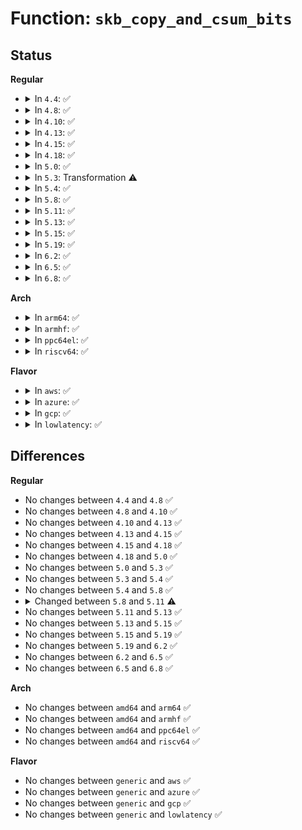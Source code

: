 # Function: <code>skb_copy_and_csum_bits</code>

## Status
<b>Regular</b>
<ul>
<li>
<details>
<summary>In <code>4.4</code>: ✅</summary>

```c
__wsum skb_copy_and_csum_bits(const struct sk_buff *skb, int offset, u8 *to, int len, __wsum csum);
```

**Collision:** Unique Global

**Inline:** No

**Transformation:** False

**Instances:**

```
In net/core/skbuff.c (ffffffff81707b80)
Location: net/core/skbuff.c:2190
Inline: False
Direct callers:
  - net/core/skbuff.c:skb_copy_and_csum_bits
  - net/core/skbuff.c:skb_copy_and_csum_dev
  - net/core/skbuff.c:skb_segment
  - net/ipv4/ip_output.c:ip_append_page
  - net/ipv4/tcp_output.c:tcp_write_xmit
  - net/ipv4/icmp.c:icmp_glue_bits
  - net/ipv6/icmp.c:icmpv6_getfrag
```
**Symbols:**

```
ffffffff81707b80-ffffffff81707ea3: skb_copy_and_csum_bits (STB_GLOBAL)
```
</details>
</li>
<li>
<details>
<summary>In <code>4.8</code>: ✅</summary>

```c
__wsum skb_copy_and_csum_bits(const struct sk_buff *skb, int offset, u8 *to, int len, __wsum csum);
```

**Collision:** Unique Global

**Inline:** No

**Transformation:** False

**Instances:**

```
In net/core/skbuff.c (ffffffff8176d790)
Location: net/core/skbuff.c:2188
Inline: False
Direct callers:
  - net/core/skbuff.c:skb_segment
  - net/core/skbuff.c:skb_copy_and_csum_dev
  - net/core/skbuff.c:skb_copy_and_csum_bits
  - net/ipv4/ip_output.c:ip_append_page
  - net/ipv4/tcp_output.c:tcp_write_xmit
  - net/ipv4/icmp.c:icmp_glue_bits
  - net/ipv6/icmp.c:icmpv6_getfrag
```
**Symbols:**

```
ffffffff8176d790-ffffffff8176da97: skb_copy_and_csum_bits (STB_GLOBAL)
```
</details>
</li>
<li>
<details>
<summary>In <code>4.10</code>: ✅</summary>

```c
__wsum skb_copy_and_csum_bits(const struct sk_buff *skb, int offset, u8 *to, int len, __wsum csum);
```

**Collision:** Unique Global

**Inline:** No

**Transformation:** False

**Instances:**

```
In net/core/skbuff.c (ffffffff8179abf0)
Location: net/core/skbuff.c:2164
Inline: False
Direct callers:
  - net/core/skbuff.c:skb_segment
  - net/core/skbuff.c:skb_copy_and_csum_dev
  - net/core/skbuff.c:skb_copy_and_csum_bits
  - net/ipv4/ip_output.c:ip_append_page
  - net/ipv4/tcp_output.c:tcp_write_xmit
  - net/ipv4/icmp.c:icmp_glue_bits
  - net/ipv6/icmp.c:icmpv6_getfrag
```
**Symbols:**

```
ffffffff8179abf0-ffffffff8179aef1: skb_copy_and_csum_bits (STB_GLOBAL)
```
</details>
</li>
<li>
<details>
<summary>In <code>4.13</code>: ✅</summary>

```c
__wsum skb_copy_and_csum_bits(const struct sk_buff *skb, int offset, u8 *to, int len, __wsum csum);
```

**Collision:** Unique Global

**Inline:** No

**Transformation:** False

**Instances:**

```
In net/core/skbuff.c (ffffffff817b8010)
Location: net/core/skbuff.c:2178
Inline: False
Direct callers:
  - net/core/skbuff.c:skb_segment
  - net/core/skbuff.c:skb_copy_and_csum_dev
  - net/core/skbuff.c:skb_copy_and_csum_bits
  - net/ipv4/ip_output.c:ip_append_page
  - net/ipv4/tcp_output.c:tcp_write_xmit
  - net/ipv4/icmp.c:icmp_glue_bits
  - net/ipv6/icmp.c:icmpv6_getfrag
```
**Symbols:**

```
ffffffff817b8010-ffffffff817b82e1: skb_copy_and_csum_bits (STB_GLOBAL)
```
</details>
</li>
<li>
<details>
<summary>In <code>4.15</code>: ✅</summary>

```c
__wsum skb_copy_and_csum_bits(const struct sk_buff *skb, int offset, u8 *to, int len, __wsum csum);
```

**Collision:** Unique Global

**Inline:** No

**Transformation:** False

**Instances:**

```
In net/core/skbuff.c (ffffffff81830a50)
Location: net/core/skbuff.c:2546
Inline: False
Direct callers:
  - net/core/skbuff.c:skb_segment
  - net/core/skbuff.c:skb_copy_and_csum_dev
  - net/core/skbuff.c:skb_copy_and_csum_bits
  - net/ipv4/ip_output.c:ip_append_page
  - net/ipv4/tcp_output.c:tcp_write_xmit
  - net/ipv4/icmp.c:icmp_glue_bits
  - net/ipv6/icmp.c:icmpv6_getfrag
```
**Symbols:**

```
ffffffff81830a50-ffffffff81830d20: skb_copy_and_csum_bits (STB_GLOBAL)
```
</details>
</li>
<li>
<details>
<summary>In <code>4.18</code>: ✅</summary>

```c
__wsum skb_copy_and_csum_bits(const struct sk_buff *skb, int offset, u8 *to, int len, __wsum csum);
```

**Collision:** Unique Global

**Inline:** No

**Transformation:** False

**Instances:**

```
In net/core/skbuff.c (ffffffff8187af20)
Location: net/core/skbuff.c:2562
Inline: False
Direct callers:
  - net/core/skbuff.c:skb_segment
  - net/core/skbuff.c:skb_copy_and_csum_dev
  - net/core/skbuff.c:skb_copy_and_csum_bits
  - net/ipv4/ip_output.c:ip_append_page
  - net/ipv4/icmp.c:icmp_glue_bits
  - net/ipv6/icmp.c:icmpv6_getfrag
```
**Symbols:**

```
ffffffff8187af20-ffffffff8187b1e3: skb_copy_and_csum_bits (STB_GLOBAL)
```
</details>
</li>
<li>
<details>
<summary>In <code>5.0</code>: ✅</summary>

```c
__wsum skb_copy_and_csum_bits(const struct sk_buff *skb, int offset, u8 *to, int len, __wsum csum);
```

**Collision:** Unique Global

**Inline:** No

**Transformation:** False

**Instances:**

```
In net/core/skbuff.c (ffffffff8189b8c0)
Location: net/core/skbuff.c:2558
Inline: False
Direct callers:
  - net/core/skbuff.c:skb_segment
  - net/core/skbuff.c:skb_copy_and_csum_dev
  - net/core/skbuff.c:skb_copy_and_csum_bits
  - net/ipv4/ip_output.c:ip_append_page
  - net/ipv4/icmp.c:icmp_glue_bits
  - net/ipv6/icmp.c:icmpv6_getfrag
```
**Symbols:**

```
ffffffff8189b8c0-ffffffff8189bb7a: skb_copy_and_csum_bits (STB_GLOBAL)
```
</details>
</li>
<li>
<details>
<summary>In <code>5.3</code>: Transformation ⚠️</summary>

```c
__wsum skb_copy_and_csum_bits(const struct sk_buff *skb, int offset, u8 *to, int len, __wsum csum);
```

**Collision:** Unique Global

**Inline:** No

**Transformation:** True

**Instances:**

```
In net/core/skbuff.c (0)
Location: net/core/skbuff.c:2724
Inline: False
Direct callers:
  - net/core/skbuff.c:skb_segment
  - net/core/skbuff.c:skb_copy_and_csum_dev
  - net/core/skbuff.c:skb_copy_and_csum_bits
  - net/ipv4/ip_output.c:ip_append_page
  - net/ipv4/icmp.c:icmp_glue_bits
  - net/ipv6/icmp.c:icmpv6_getfrag
```
**Symbols:**

```
ffffffff818eebdf-ffffffff818eec3d: skb_copy_and_csum_bits.cold (STB_LOCAL)
ffffffff818e61e0-ffffffff818e6469: skb_copy_and_csum_bits (STB_GLOBAL)
```
</details>
</li>
<li>
<details>
<summary>In <code>5.4</code>: ✅</summary>

```c
__wsum skb_copy_and_csum_bits(const struct sk_buff *skb, int offset, u8 *to, int len, __wsum csum);
```

**Collision:** Unique Global

**Inline:** No

**Transformation:** False

**Instances:**

```
In net/core/skbuff.c (ffffffff81918350)
Location: net/core/skbuff.c:2726
Inline: False
Direct callers:
  - net/core/skbuff.c:skb_segment
  - net/core/skbuff.c:skb_copy_and_csum_dev
  - net/core/skbuff.c:skb_copy_and_csum_bits
  - net/ipv4/ip_output.c:ip_append_page
  - net/ipv4/icmp.c:icmp_glue_bits
  - net/ipv6/icmp.c:icmpv6_getfrag
```
**Symbols:**

```
ffffffff81918350-ffffffff819185a8: skb_copy_and_csum_bits (STB_GLOBAL)
```
</details>
</li>
<li>
<details>
<summary>In <code>5.8</code>: ✅</summary>

```c
__wsum skb_copy_and_csum_bits(const struct sk_buff *skb, int offset, u8 *to, int len, __wsum csum);
```

**Collision:** Unique Global

**Inline:** No

**Transformation:** False

**Instances:**

```
In net/core/skbuff.c (ffffffff819eab00)
Location: net/core/skbuff.c:2725
Inline: False
Direct callers:
  - net/core/skbuff.c:skb_segment
  - net/core/skbuff.c:skb_copy_and_csum_dev
  - net/core/skbuff.c:skb_copy_and_csum_bits
  - net/ipv4/ip_output.c:ip_append_page
  - net/ipv4/ip_output.c:__ip_append_data
  - net/ipv4/icmp.c:icmp_glue_bits
  - net/ipv6/icmp.c:icmpv6_getfrag
```
**Symbols:**

```
ffffffff819eab00-ffffffff819ead5b: skb_copy_and_csum_bits (STB_GLOBAL)
```
</details>
</li>
<li>
<details>
<summary>In <code>5.11</code>: ✅</summary>

```c
__wsum skb_copy_and_csum_bits(const struct sk_buff *skb, int offset, u8 *to, int len);
```

**Collision:** Unique Global

**Inline:** No

**Transformation:** False

**Instances:**

```
In net/core/skbuff.c (ffffffff819ea840)
Location: net/core/skbuff.c:2742
Inline: False
Direct callers:
  - net/core/skbuff.c:skb_segment
  - net/core/skbuff.c:skb_copy_and_csum_dev
  - net/core/skbuff.c:skb_copy_and_csum_bits
  - net/ipv4/ip_output.c:ip_append_page
  - net/ipv4/ip_output.c:__ip_append_data
  - net/ipv4/icmp.c:icmp_glue_bits
  - net/ipv6/icmp.c:icmpv6_getfrag
```
**Symbols:**

```
ffffffff819ea840-ffffffff819eaa8d: skb_copy_and_csum_bits (STB_GLOBAL)
```
</details>
</li>
<li>
<details>
<summary>In <code>5.13</code>: ✅</summary>

```c
__wsum skb_copy_and_csum_bits(const struct sk_buff *skb, int offset, u8 *to, int len);
```

**Collision:** Unique Global

**Inline:** No

**Transformation:** False

**Instances:**

```
In net/core/skbuff.c (ffffffff819d0e10)
Location: net/core/skbuff.c:2825
Inline: False
Direct callers:
  - net/core/skbuff.c:skb_segment
  - net/core/skbuff.c:skb_copy_and_csum_dev
  - net/core/skbuff.c:skb_copy_and_csum_bits
  - net/ipv4/ip_output.c:ip_append_page
  - net/ipv4/ip_output.c:__ip_append_data
  - net/ipv4/icmp.c:icmp_glue_bits
  - net/ipv6/icmp.c:icmpv6_getfrag
```
**Symbols:**

```
ffffffff819d0e10-ffffffff819d1043: skb_copy_and_csum_bits (STB_GLOBAL)
```
</details>
</li>
<li>
<details>
<summary>In <code>5.15</code>: ✅</summary>

```c
__wsum skb_copy_and_csum_bits(const struct sk_buff *skb, int offset, u8 *to, int len);
```

**Collision:** Unique Global

**Inline:** No

**Transformation:** False

**Instances:**

```
In net/core/skbuff.c (ffffffff81a80850)
Location: net/core/skbuff.c:2897
Inline: False
Direct callers:
  - net/core/skbuff.c:skb_segment
  - net/core/skbuff.c:skb_copy_and_csum_dev
  - net/core/skbuff.c:skb_copy_and_csum_bits
  - net/ipv4/ip_output.c:ip_append_page
  - net/ipv4/ip_output.c:__ip_append_data
  - net/ipv4/icmp.c:icmp_glue_bits
  - net/ipv6/icmp.c:icmpv6_getfrag
```
**Symbols:**

```
ffffffff81a80850-ffffffff81a80a83: skb_copy_and_csum_bits (STB_GLOBAL)
```
</details>
</li>
<li>
<details>
<summary>In <code>5.19</code>: ✅</summary>

```c
__wsum skb_copy_and_csum_bits(const struct sk_buff *skb, int offset, u8 *to, int len);
```

**Collision:** Unique Global

**Inline:** No

**Transformation:** False

**Instances:**

```
In net/core/skbuff.c (ffffffff81bf52e0)
Location: net/core/skbuff.c:2946
Inline: False
Direct callers:
  - net/core/skbuff.c:skb_segment
  - net/core/skbuff.c:skb_copy_and_csum_dev
  - net/core/skbuff.c:skb_copy_and_csum_bits
  - net/ipv4/ip_output.c:ip_append_page
  - net/ipv4/ip_output.c:__ip_append_data
  - net/ipv4/icmp.c:icmp_glue_bits
  - net/ipv6/icmp.c:icmpv6_getfrag
```
**Symbols:**

```
ffffffff81bf52e0-ffffffff81bf5574: skb_copy_and_csum_bits (STB_GLOBAL)
```
</details>
</li>
<li>
<details>
<summary>In <code>6.2</code>: ✅</summary>

```c
__wsum skb_copy_and_csum_bits(const struct sk_buff *skb, int offset, u8 *to, int len);
```

**Collision:** Unique Global

**Inline:** No

**Transformation:** False

**Instances:**

```
In net/core/skbuff.c (ffffffff81da3810)
Location: net/core/skbuff.c:3152
Inline: False
Direct callers:
  - net/core/skbuff.c:skb_segment
  - net/core/skbuff.c:skb_copy_and_csum_dev
  - net/core/skbuff.c:skb_copy_and_csum_bits
  - net/ipv4/ip_output.c:ip_append_page
  - net/ipv4/ip_output.c:__ip_append_data
  - net/ipv4/icmp.c:icmp_glue_bits
  - net/ipv6/icmp.c:icmpv6_getfrag
```
**Symbols:**

```
ffffffff81da3810-ffffffff81da3aa4: skb_copy_and_csum_bits (STB_GLOBAL)
```
</details>
</li>
<li>
<details>
<summary>In <code>6.5</code>: ✅</summary>

```c
__wsum skb_copy_and_csum_bits(const struct sk_buff *skb, int offset, u8 *to, int len);
```

**Collision:** Unique Global

**Inline:** No

**Transformation:** False

**Instances:**

```
In net/core/skbuff.c (ffffffff81e12410)
Location: net/core/skbuff.c:3322
Inline: False
Direct callers:
  - net/core/skbuff.c:skb_segment
  - net/core/skbuff.c:skb_copy_and_csum_dev
  - net/core/skbuff.c:skb_copy_and_csum_bits
  - net/ipv4/ip_output.c:__ip_append_data
  - net/ipv4/icmp.c:icmp_glue_bits
  - net/ipv6/icmp.c:icmpv6_getfrag
```
**Symbols:**

```
ffffffff81e12410-ffffffff81e126fe: skb_copy_and_csum_bits (STB_GLOBAL)
```
</details>
</li>
<li>
<details>
<summary>In <code>6.8</code>: ✅</summary>

```c
__wsum skb_copy_and_csum_bits(const struct sk_buff *skb, int offset, u8 *to, int len);
```

**Collision:** Unique Global

**Inline:** No

**Transformation:** False

**Instances:**

```
In net/core/skbuff.c (ffffffff81ecf5d0)
Location: net/core/skbuff.c:3410
Inline: False
Direct callers:
  - net/core/skbuff.c:skb_segment
  - net/core/skbuff.c:skb_copy_and_csum_dev
  - net/core/skbuff.c:skb_copy_and_csum_bits
  - net/ipv4/ip_output.c:__ip_append_data
  - net/ipv4/icmp.c:icmp_glue_bits
  - net/ipv6/icmp.c:icmpv6_getfrag
```
**Symbols:**

```
ffffffff81ecf5d0-ffffffff81ecf8be: skb_copy_and_csum_bits (STB_GLOBAL)
```
</details>
</li>
</ul>
<b>Arch</b>
<ul>
<li>
<details>
<summary>In <code>arm64</code>: ✅</summary>

```c
__wsum skb_copy_and_csum_bits(const struct sk_buff *skb, int offset, u8 *to, int len, __wsum csum);
```

**Collision:** Unique Global

**Inline:** No

**Transformation:** False

**Instances:**

```
In net/core/skbuff.c (ffff800010bb1660)
Location: net/core/skbuff.c:2726
Inline: False
Direct callers:
  - net/core/skbuff.c:skb_segment
  - net/core/skbuff.c:skb_copy_and_csum_dev
  - net/core/skbuff.c:skb_copy_and_csum_bits
  - net/ipv4/ip_output.c:ip_append_page
  - net/ipv4/icmp.c:icmp_glue_bits
  - net/ipv6/icmp.c:icmpv6_getfrag
```
**Symbols:**

```
ffff800010bb1660-ffff800010bb18f4: skb_copy_and_csum_bits (STB_GLOBAL)
```
</details>
</li>
<li>
<details>
<summary>In <code>armhf</code>: ✅</summary>

```c
__wsum skb_copy_and_csum_bits(const struct sk_buff *skb, int offset, u8 *to, int len, __wsum csum);
```

**Collision:** Unique Global

**Inline:** No

**Transformation:** False

**Instances:**

```
In net/core/skbuff.c (c0ccf0ec)
Location: net/core/skbuff.c:2726
Inline: False
Direct callers:
  - net/core/skbuff.c:skb_segment
  - net/core/skbuff.c:skb_copy_and_csum_dev
  - net/core/skbuff.c:skb_copy_and_csum_bits
  - net/ipv4/ip_output.c:ip_append_page
  - net/ipv4/ip_output.c:__ip_append_data
  - net/ipv4/icmp.c:icmp_glue_bits
  - net/ipv6/ip6_output.c:__ip6_append_data
  - net/ipv6/icmp.c:icmpv6_getfrag
```
**Symbols:**

```
c0ccf0ec-c0ccf47c: skb_copy_and_csum_bits (STB_GLOBAL)
```
</details>
</li>
<li>
<details>
<summary>In <code>ppc64el</code>: ✅</summary>

```c
__wsum skb_copy_and_csum_bits(const struct sk_buff *skb, int offset, u8 *to, int len, __wsum csum);
```

**Collision:** Unique Global

**Inline:** No

**Transformation:** False

**Instances:**

```
In net/core/skbuff.c (c000000000c88b50)
Location: net/core/skbuff.c:2726
Inline: False
Direct callers:
  - net/core/skbuff.c:skb_segment
  - net/core/skbuff.c:skb_copy_and_csum_dev
  - net/core/skbuff.c:skb_copy_and_csum_bits
  - net/ipv4/ip_output.c:ip_append_page
  - net/ipv4/icmp.c:icmp_glue_bits
  - net/ipv6/icmp.c:icmpv6_getfrag
```
**Symbols:**

```
c000000000c88b50-c000000000c88f0c: skb_copy_and_csum_bits (STB_GLOBAL)
```
</details>
</li>
<li>
<details>
<summary>In <code>riscv64</code>: ✅</summary>

```c
__wsum skb_copy_and_csum_bits(const struct sk_buff *skb, int offset, u8 *to, int len, __wsum csum);
```

**Collision:** Unique Global

**Inline:** No

**Transformation:** False

**Instances:**

```
In net/core/skbuff.c (ffffffe000742fee)
Location: net/core/skbuff.c:2726
Inline: False
Direct callers:
  - net/core/skbuff.c:skb_segment
  - net/core/skbuff.c:skb_copy_and_csum_dev
  - net/core/skbuff.c:skb_copy_and_csum_bits
  - net/ipv4/ip_output.c:ip_append_page
  - net/ipv4/icmp.c:icmp_glue_bits
  - net/ipv6/icmp.c:icmpv6_getfrag
```
**Symbols:**

```
ffffffe000742fee-ffffffe000743230: skb_copy_and_csum_bits (STB_GLOBAL)
```
</details>
</li>
</ul>
<b>Flavor</b>
<ul>
<li>
<details>
<summary>In <code>aws</code>: ✅</summary>

```c
__wsum skb_copy_and_csum_bits(const struct sk_buff *skb, int offset, u8 *to, int len, __wsum csum);
```

**Collision:** Unique Global

**Inline:** No

**Transformation:** False

**Instances:**

```
In net/core/skbuff.c (ffffffff818b8350)
Location: net/core/skbuff.c:2726
Inline: False
Direct callers:
  - net/core/skbuff.c:skb_segment
  - net/core/skbuff.c:skb_copy_and_csum_dev
  - net/core/skbuff.c:skb_copy_and_csum_bits
  - net/ipv4/ip_output.c:ip_append_page
  - net/ipv4/icmp.c:icmp_glue_bits
  - net/ipv6/icmp.c:icmpv6_getfrag
```
**Symbols:**

```
ffffffff818b8350-ffffffff818b85a8: skb_copy_and_csum_bits (STB_GLOBAL)
```
</details>
</li>
<li>
<details>
<summary>In <code>azure</code>: ✅</summary>

```c
__wsum skb_copy_and_csum_bits(const struct sk_buff *skb, int offset, u8 *to, int len, __wsum csum);
```

**Collision:** Unique Global

**Inline:** No

**Transformation:** False

**Instances:**

```
In net/core/skbuff.c (ffffffff818722a0)
Location: net/core/skbuff.c:2726
Inline: False
Direct callers:
  - net/core/skbuff.c:skb_segment
  - net/core/skbuff.c:skb_copy_and_csum_dev
  - net/core/skbuff.c:skb_copy_and_csum_bits
  - net/ipv4/ip_output.c:ip_append_page
  - net/ipv4/icmp.c:icmp_glue_bits
  - net/ipv6/icmp.c:icmpv6_getfrag
```
**Symbols:**

```
ffffffff818722a0-ffffffff818724f8: skb_copy_and_csum_bits (STB_GLOBAL)
```
</details>
</li>
<li>
<details>
<summary>In <code>gcp</code>: ✅</summary>

```c
__wsum skb_copy_and_csum_bits(const struct sk_buff *skb, int offset, u8 *to, int len, __wsum csum);
```

**Collision:** Unique Global

**Inline:** No

**Transformation:** False

**Instances:**

```
In net/core/skbuff.c (ffffffff81909350)
Location: net/core/skbuff.c:2726
Inline: False
Direct callers:
  - net/core/skbuff.c:skb_segment
  - net/core/skbuff.c:skb_copy_and_csum_dev
  - net/core/skbuff.c:skb_copy_and_csum_bits
  - net/ipv4/ip_output.c:ip_append_page
  - net/ipv4/icmp.c:icmp_glue_bits
  - net/ipv6/icmp.c:icmpv6_getfrag
```
**Symbols:**

```
ffffffff81909350-ffffffff819095a8: skb_copy_and_csum_bits (STB_GLOBAL)
```
</details>
</li>
<li>
<details>
<summary>In <code>lowlatency</code>: ✅</summary>

```c
__wsum skb_copy_and_csum_bits(const struct sk_buff *skb, int offset, u8 *to, int len, __wsum csum);
```

**Collision:** Unique Global

**Inline:** No

**Transformation:** False

**Instances:**

```
In net/core/skbuff.c (ffffffff8192a420)
Location: net/core/skbuff.c:2726
Inline: False
Direct callers:
  - net/core/skbuff.c:skb_segment
  - net/core/skbuff.c:skb_copy_and_csum_dev
  - net/core/skbuff.c:skb_copy_and_csum_bits
  - net/ipv4/ip_output.c:ip_append_page
  - net/ipv4/icmp.c:icmp_glue_bits
  - net/ipv6/icmp.c:icmpv6_getfrag
```
**Symbols:**

```
ffffffff8192a420-ffffffff8192a691: skb_copy_and_csum_bits (STB_GLOBAL)
```
</details>
</li>
</ul>

## Differences
<b>Regular</b>
<ul>
<li>
No changes between <code>4.4</code> and <code>4.8</code> ✅
</li>
<li>
No changes between <code>4.8</code> and <code>4.10</code> ✅
</li>
<li>
No changes between <code>4.10</code> and <code>4.13</code> ✅
</li>
<li>
No changes between <code>4.13</code> and <code>4.15</code> ✅
</li>
<li>
No changes between <code>4.15</code> and <code>4.18</code> ✅
</li>
<li>
No changes between <code>4.18</code> and <code>5.0</code> ✅
</li>
<li>
No changes between <code>5.0</code> and <code>5.3</code> ✅
</li>
<li>
No changes between <code>5.3</code> and <code>5.4</code> ✅
</li>
<li>
No changes between <code>5.4</code> and <code>5.8</code> ✅
</li>
<li>
<details>
<summary>Changed between <code>5.8</code> and <code>5.11</code> ⚠️</summary>
<ul>
<li>
<b>Param removed. </b>
<code>__wsum csum</code>
</li>
</ul>
</details>
</li>
<li>
No changes between <code>5.11</code> and <code>5.13</code> ✅
</li>
<li>
No changes between <code>5.13</code> and <code>5.15</code> ✅
</li>
<li>
No changes between <code>5.15</code> and <code>5.19</code> ✅
</li>
<li>
No changes between <code>5.19</code> and <code>6.2</code> ✅
</li>
<li>
No changes between <code>6.2</code> and <code>6.5</code> ✅
</li>
<li>
No changes between <code>6.5</code> and <code>6.8</code> ✅
</li>
</ul>
<b>Arch</b>
<ul>
<li>
No changes between <code>amd64</code> and <code>arm64</code> ✅
</li>
<li>
No changes between <code>amd64</code> and <code>armhf</code> ✅
</li>
<li>
No changes between <code>amd64</code> and <code>ppc64el</code> ✅
</li>
<li>
No changes between <code>amd64</code> and <code>riscv64</code> ✅
</li>
</ul>
<b>Flavor</b>
<ul>
<li>
No changes between <code>generic</code> and <code>aws</code> ✅
</li>
<li>
No changes between <code>generic</code> and <code>azure</code> ✅
</li>
<li>
No changes between <code>generic</code> and <code>gcp</code> ✅
</li>
<li>
No changes between <code>generic</code> and <code>lowlatency</code> ✅
</li>
</ul>
